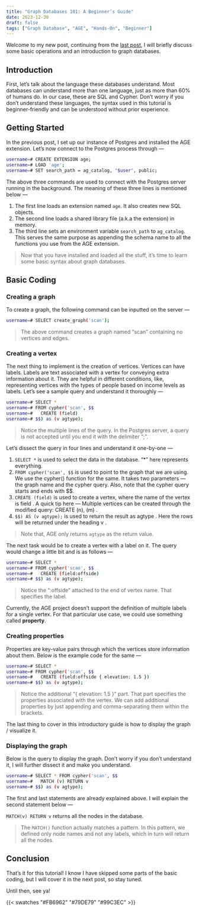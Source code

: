 ```yaml
---
title: "Graph Databases 101: A Beginner’s Guide"
date: 2023-12-30
draft: false
tags: ["Graph Database", "AGE", "Hands-On", "Beginner"]
---
```


Welcome to my new post, continuing from the [last post](https://medium.com/@sharmavaibhav110028/the-three-ws-of-graph-databases-242ceac7ba69), I will briefly discuss some basic operations and an introduction to graph databases.

## Introduction
First, let’s talk about the language these databases understand. Most databases can understand more than one language, just as more than 60% of humans do. In our case, these are SQL and Cypher. Don’t worry if you don’t understand these languages, the syntax used in this tutorial is beginner-friendly and can be understood without prior experience.

## Getting Started
In the previous post, I set up our instance of Postgres and installed the AGE extension. Let’s now connect to the Postgres process through —

```bash
username=# CREATE EXTENSION age;
username=# LOAD 'age';
username=# SET search_path = ag_catalog, "$user", public;
```

The above three commands are used to connect with the Postgres server running in the background. The meaning of these three lines is mentioned below —

1. The first line loads an extension named `age`. It also creates new SQL objects.
2. The second line loads a shared library file (a.k.a the extension) in memory.
3. The third line sets an environment variable `search_path` to `ag_catalog`. This serves the same purpose as appending the schema name to all the functions you use from the AGE extension.

> Now that you have installed and loaded all the stuff, it’s time to learn some basic syntax about graph databases.

## Basic Coding

### Creating a graph

To create a graph, the following command can be inputted on the server —

```bash
username=# SELECT create_graph('scan');
```

> The above command creates a graph named “scan” containing no vertices and edges.

### Creating a vertex

The next thing to implement is the creation of vertices. Vertices can have labels. Labels are text associated with a vertex for conveying extra information about it. They are helpful in different conditions, like, representing vertices with the types of people based on income levels as labels. Let’s see a sample query and understand it thoroughly —

```bash
username=# SELECT * 
username=# FROM cypher('scan', $$
username=#   CREATE (field)
username=# $$) as (v agtype);
```

> Notice the multiple lines of the query. In the Postgres server, a query is not accepted until you end it with the delimiter “;”.

Let’s dissect the query in four lines and understand it one-by-one —

1. `SELECT *` is used to select the data in the database. “*” here represents everything.
2. `FROM cypher('scan', $$` is used to point to the graph that we are using. We use the cypher() function for the same. It takes two parameters — the graph name and the cypher query. Also, note that the cypher query starts and ends with $$.
3. `CREATE (field)` is used to create a vertex, where the name of the vertex is field . A quick tip here — Multiple vertices can be created through the modified query: CREATE (n), (m) .
4. `$$) AS (v agtype);` is used to return the result as agtype . Here the rows will be returned under the heading v .

> Note that, AGE only returns `agtype` as the return value.

The next task would be to create a vertex with a label on it. The query would change a little bit and is as follows —

```bash
username=# SELECT * 
username=# FROM cypher('scan', $$
username=#   CREATE (field:offside)
username=# $$) as (v agtype);
```

> Notice the “:offside” attached to the end of vertex name. That specifies the label.

Currently, the AGE project doesn’t support the definition of multiple labels for a single vertex. For that particular use case, we could use something called **property**.

### Creating properties

Properties are key-value pairs through which the vertices store information about them. Below is the example code for the same —

```bash
username=# SELECT * 
username=# FROM cypher('scan', $$
username=#   CREATE (field:offside { elevation: 1.5 })
username=# $$) as (v agtype);
```

> Notice the additional “{ elevation: 1.5 }” part. That part specifies the properties associated with the vertex. We can add additional properties by just appending and comma-separating them within the brackets.

The last thing to cover in this introductory guide is how to display the graph / visualize it.

### Displaying the graph

Below is the query to display the graph. Don’t worry if you don’t understand it, I will further dissect it and make you understand.

```bash
username=# SELECT * FROM cypher('scan', $$
username=#   MATCH (v) RETURN v
username=# $$) as (v agtype);
```

The first and last statements are already explained above. I will explain the second statement below —

`MATCH(v) RETURN v` returns all the nodes in the database.

> The `MATCH()` function actually matches a pattern. In this pattern, we defined only node names and not any labels, which in turn will return all the nodes.

## Conclusion

That’s it for this tutorial! I know I have skipped some parts of the basic coding, but I will cover it in the next post, so stay tuned.

Until then, see ya!

{{< swatches "#FB6962" "#79DE79" "#99C3EC" >}}

